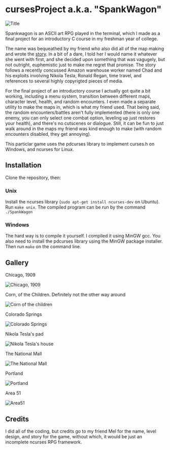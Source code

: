 # cursesProject a.k.a. "SpankWagon"

![Title](res/Spankwagon1.png)

Spankwagon is an ASCII art RPG played in the terminal, which I made as a final project for an introductory C course in my freshman year of college.

The name was bequeathed by my friend who also did all of the map making and wrote the [story](doc/SpankWagonStory.txt). In a bit of a dare, I told her I would name it whatever she went with first, and she decided upon something that was vagugely, but not outright, euphemistic just to make me regret that promise. The story follows a recently concussed Amazon warehouse worker named Chad and his exploits involving Nikola Tesla, Ronald Regan, time travel, and references to several highly copyrigted pieces of media.

For the final project of an introductory course I actually got quite a bit working, including a menu system, transition between different maps, character level, health, and random encounters. I even made a separate utility to make the maps in, which is what my friend used. That being said, the random encounters/battles aren't fully implemented (there is only one enemy, you can only select one combat option, leveling up just restores your health), and there's no cutscenes or dialogue. Still, it can be fun to just walk around in the maps my friend was kind enough to make (with random encounters disabled, they get annoying).

This particlar game uses the pdcurses library to implement curses.h on Windows, and ncurses for Linux.
## Installation
Clone the repository, then:

### Unix
Install the ncurses library (`sudo apt-get install ncurses-dev` on Ubuntu).
Run `make unix`. The compiled program can be run by the command `./SpankWagon`

### Windows
The hard way is to compile it yourself. I compiled it using MinGW gcc. You also need to install the pdcurses library using the MinGW package installer. Then run `make` on the command line.

## Gallery
Chicago, 1909

![Chicago, 1909](res/Chicago1909.png)

Corn, of the Children. Definitely not the other way around

![Corn of the children](res/Corn.png)

Colorado Springs

![Colorado Springs](res/ColoradoSprings.png)

Nikola Tesla's pad

![Nikola Tesla's house](res/Tesla.png)

The National Mall

![The National Mall](res/TheNationalMall.png)

Portland

![Portland](res/Portland.png)

Area 51

![Area51](res/Area51.png)

## Credits
I did all of the coding, but credits go to my friend Mel for the name, level design, and story for the game, without which, it would be just an incomplete ncurses RPG framework.
